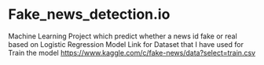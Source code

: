 # Fake_news_detection.io
Machine Learning Project which predict whether a news id fake or real based on Logistic Regression Model
Link for Dataset that I have used for Train the model
https://www.kaggle.com/c/fake-news/data?select=train.csv
